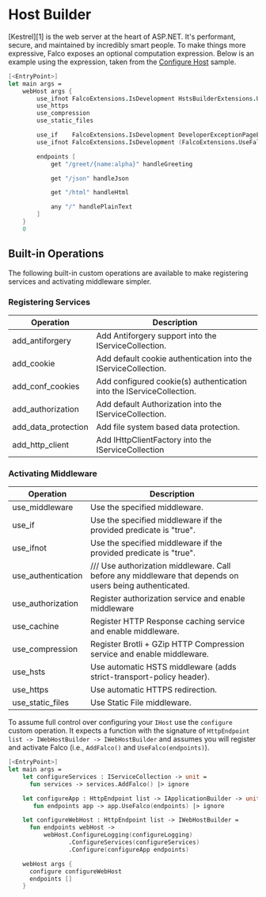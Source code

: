 # Host Builder

[Kestrel][1] is the web server at the heart of ASP.NET. It's performant, secure, and maintained by incredibly smart people. To make things more expressive, Falco exposes an optional computation expression. Below is an example using the expression, taken from the [Configure Host](https://github.com/pimbrouwers/Falco/tree/master/samples/ConfigureHost) sample.

```fsharp
[<EntryPoint>]
let main args =
    webHost args {
        use_ifnot FalcoExtensions.IsDevelopment HstsBuilderExtensions.UseHsts
        use_https
        use_compression
        use_static_files

        use_if    FalcoExtensions.IsDevelopment DeveloperExceptionPageExtensions.UseDeveloperExceptionPage
        use_ifnot FalcoExtensions.IsDevelopment (FalcoExtensions.UseFalcoExceptionHandler exceptionHandler)

        endpoints [
            get "/greet/{name:alpha}" handleGreeting

            get "/json" handleJson

            get "/html" handleHtml

            any "/" handlePlainText
        ]
    }
    0
```

## Built-in Operations

The following built-in custom operations are available to make registering services and activating middleware simpler.

### Registering Services

| Operation | Description |
| --------- | ----------- |
| add_antiforgery | Add Antiforgery support into the IServiceCollection. |
| add_cookie | Add default cookie authentication into the IServiceCollection. |
| add_conf_cookies | Add configured cookie(s) authentication into the IServiceCollection. |
| add_authorization | Add default Authorization into the IServiceCollection. |
| add_data_protection | Add file system based data protection. |
| add_http_client | Add IHttpClientFactory into the IServiceCollection |

### Activating Middleware


| Operation | Description |
| --------- | ----------- |
| use_middleware | Use the specified middleware. |
| use_if | Use the specified middleware if the provided predicate is "true". |
| use_ifnot | Use the specified middleware if the provided predicate is "true". |
| use_authentication | /// Use authorization middleware. Call before any middleware that depends on users being authenticated. |
| use_authorization | Register authorization service and enable middleware |
| use_cachine | Register HTTP Response caching service and enable middleware. |
| use_compression | Register Brotli + GZip HTTP Compression service and enable middleware. |
| use_hsts | Use automatic HSTS middleware (adds strict-transport-policy header). |
| use_https | Use automatic HTTPS redirection. |
| use_static_files | Use Static File middleware. |

To assume full control over configuring your `IHost` use the `configure` custom operation. It expects a function with the signature of `HttpEndpoint list -> IWebHostBuilder -> IWebHostBuilder` and assumes you will register and activate Falco (i.e., `AddFalco()` and `UseFalco(endpoints)`).

```fsharp
[<EntryPoint>]
let main args =
    let configureServices : IServiceCollection -> unit =
      fun services -> services.AddFalco() |> ignore

    let configureApp : HttpEndpoint list -> IApplicationBuilder -> unit =
       fun endpoints app -> app.UseFalco(endpoints) |> ignore

    let configureWebHost : HttpEndpoint list -> IWebHostBuilder =
      fun endpoints webHost ->
          webHost.ConfigureLogging(configureLogging)
                 .ConfigureServices(configureServices)
                 .Configure(configureApp endpoints)

    webHost args {
      configure configureWebHost
      endpoints []
    }
```
